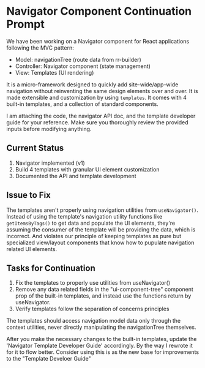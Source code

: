 # Navigator Component Continuation Prompt

We have been working on a Navigator component for React applications following
the MVC pattern:

- Model: navigationTree (route data from rr-builder)
- Controller: Navigator component (state management)
- View: Templates (UI rendering)

It is a micro-framework designed to quickly add site-wide/app-wide navigation
without reinventing the same design elements over and over. It is made
extensible and customization by using `templates`. It comes with 4 built-in
templates, and a collection of standard components.

I am attaching the code, the navigator API doc, and the template developer guide
for your reference. Make sure you thoroughly review the provided inputs before
modifying anything.

## Current Status

1. Navigator implemented (v1)
2. Build 4 templates with granular UI element customization
3. Documented the API and template development

## Issue to Fix

The templates aren't properly using navigation utilities from `useNavigator()`.
Instead of using the template's navigation utility functions like
`getItemsByTags()` to get data and populate the UI elements, they're assuming
the consumer of the template will be providing the data, which is incorrect. And
violates our principle of keeping templates as pure but specialized view/layout
components that know how to pupulate navigation related UI elements.

## Tasks for Continuation

1. Fix the templates to properly use utilities from useNavigator()
2. Remove any data related fields in the "ui-component-tree" component prop of
   the built-in templates, and instead use the functions return by useNavigator.
3. Verify templates follow the separation of concerns principles

The templates should access navigation model data only through the context
utilities, never directly manipulating the navigationTree themselves.

After you make the necessary changes to the built-in templates, update the
'Navigator Template Developer Guide' accordingly. By the way I rewrote it for it
to flow better. Consider using this is as the new base for improvements to the
"Template Develoer Guide"
